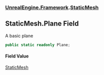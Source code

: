 ### [UnrealEngine.Framework](./UnrealEngine-Framework.md 'UnrealEngine.Framework').[StaticMesh](./UnrealEngine-Framework-StaticMesh.md 'UnrealEngine.Framework.StaticMesh')
## StaticMesh.Plane Field
A basic plane  
```csharp
public static readonly Plane;
```
#### Field Value
[StaticMesh](./UnrealEngine-Framework-StaticMesh.md 'UnrealEngine.Framework.StaticMesh')  
